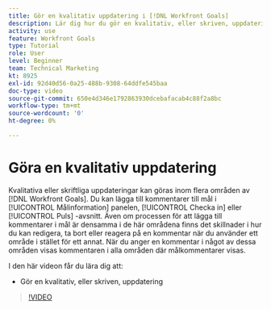 ```yaml
---
title: Gör en kvalitativ uppdatering i [!DNL Workfront Goals]
description: Lär dig hur du gör en kvalitativ, eller skriven, uppdatering i [!DNL-mål].
activity: use
feature: Workfront Goals
type: Tutorial
role: User
level: Beginner
team: Technical Marketing
kt: 8925
exl-id: 92d40d56-0a25-488b-9308-64ddfe545baa
doc-type: video
source-git-commit: 650e4d346e1792863930dcebafacab4c88f2a8bc
workflow-type: tm+mt
source-wordcount: '0'
ht-degree: 0%

---
```


# Göra en kvalitativ uppdatering

Kvalitativa eller skriftliga uppdateringar kan göras inom flera områden av [!DNL Workfront Goals]. Du kan lägga till kommentarer till mål i [!UICONTROL Målinformation] panelen, [!UICONTROL Checka in] eller [!UICONTROL Puls] -avsnitt. Även om processen för att lägga till kommentarer i mål är densamma i de här områdena finns det skillnader i hur du kan redigera, ta bort eller reagera på en kommentar när du använder ett område i stället för ett annat. När du anger en kommentar i något av dessa områden visas kommentaren i alla områden där målkommentarer visas.

I den här videon får du lära dig att:

* Gör en kvalitativ, eller skriven, uppdatering

>[!VIDEO](https://video.tv.adobe.com/v/335197/?quality=12&learn=on)
